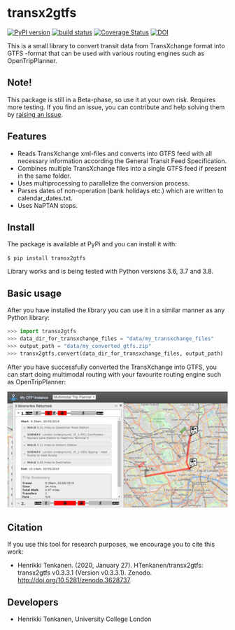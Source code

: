# transx2gtfs 
[![PyPI version](https://badge.fury.io/py/transx2gtfs.svg)](https://badge.fury.io/py/transx2gtfs) [![build status](https://travis-ci.com/HTenkanen/transx2gtfs.svg?branch=master)](https://travis-ci.com/HTenkanen/transx2gtfs) [![Coverage Status](https://codecov.io/gh/HTenkanen/transx2gtfs/branch/master/graph/badge.svg)](https://codecov.io/gh/HTenkanen/transx2gtfs) [![DOI](https://zenodo.org/badge/DOI/10.5281/zenodo.3628737.svg)](https://doi.org/10.5281/zenodo.3628737)

This is a small library to convert transit data from TransXchange format into GTFS -format that
can be used with various routing engines such as OpenTripPlanner. 

## Note!

This package is still in a Beta-phase, so use it at your own risk. 
Requires more testing. If you find an issue, you can contribute and 
help solving them by [raising an issue](https://github.com/HTenkanen/transx2gtfs/issues).

## Features

 - Reads TransXchange xml-files and converts into GTFS feed with all necessary information 
 according the General Transit Feed Specification.
 - Combines multiple TransXchange files into a single GTFS feed if present in the same folder.
 - Uses multiprocessing to parallelize the conversion process.
 - Parses dates of non-operation (bank holidays etc.) which are written to calendar_dates.txt.
 - Uses NaPTAN stops.  

## Install


The package is available at PyPi and you can install it with:

`$ pip install transx2gtfs`

Library works and is being tested with Python versions 3.6, 3.7 and 3.8.  

## Basic usage

After you have installed the library you can use it in a similar manner as any Python
library:

```python
>>> import transx2gtfs
>>> data_dir_for_transxchange_files = "data/my_transxchange_files"
>>> output_path = "data/my_converted_gtfs.zip"
>>> transx2gtfs.convert(data_dir_for_transxchange_files, output_path)
```

After you have successfully converted the TransXchange into GTFS, you can start doing
multimodal routing with your favourite routing engine such as OpenTripPlanner:

![OTP_example_in_London](img/London_multimodal_route.PNG)

## Citation

If you use this tool for research purposes, we encourage you to cite this work:

 - Henrikki Tenkanen. (2020, January 27). HTenkanen/transx2gtfs: transx2gtfs v0.3.3.1 (Version v0.3.3.1). Zenodo. http://doi.org/10.5281/zenodo.3628737

## Developers

- Henrikki Tenkanen, University College London